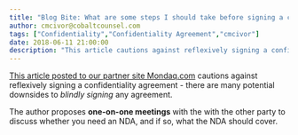 ```yaml
---
title: "Blog Bite: What are some steps I should take before signing a confidentiality agreement?"
author: cmcivor@cobaltcounsel.com
tags: ["Confidentiality","Confidentiality Agreement","cmcivor"]
date: 2018-06-11 21:00:00
description: "This article cautions against reflexively signing a confidentiality agreement - there are many potential downsides to blindly signing any agreement."
---
```


[This article posted to our partner site Mondaq.com](http://www.mondaq.com/unitedstates/x/698462/Trademark/Top+10+List+Of+Basic+Dos+And+Donts+For+IP) cautions against reflexively signing a confidentiality agreement - there are many potential downsides to *blindly signing* any agreement. 

The author proposes **one-on-one meetings** with the with the other party to discuss whether you need an NDA, and if so, what the NDA should cover.
